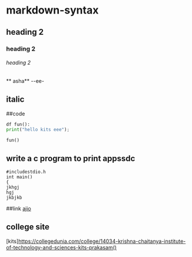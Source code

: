 # markdown-syntax
## heading 2
### heading 2
###### heading 2
** asha**
--ee-
## italic

##code
```python
df fun():
print("hello kits eee");
```
```
fun()
```
## write a c program to print appssdc
```
#includestdio.h
int main()
{
jkhgj
hgj
jkbjkb
```
##link
[ajio](https://www.ajio.com/)
## college site
[kits]https://collegedunia.com/college/14034-krishna-chaitanya-institute-of-technology-and-sciences-kits-prakasam()
